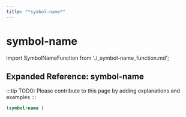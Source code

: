 ```yaml
---
title: "*symbol-name*"
---
```


# symbol-name

import SymbolNameFunction from './_symbol-name_function.md';

<SymbolNameFunction />

## Expanded Reference: symbol-name

:::tip
TODO: Please contribute to this page by adding explanations and examples
:::

```lisp
(symbol-name )
```
